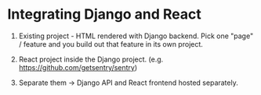 # Integrating Django and React

1. Existing project - HTML rendered with Django backend.
Pick one "page" / feature and you build out that feature in its own project.

2. React project inside the Django project.
(e.g. https://github.com/getsentry/sentry)

3. Separate them -> Django API and React frontend hosted separately.

